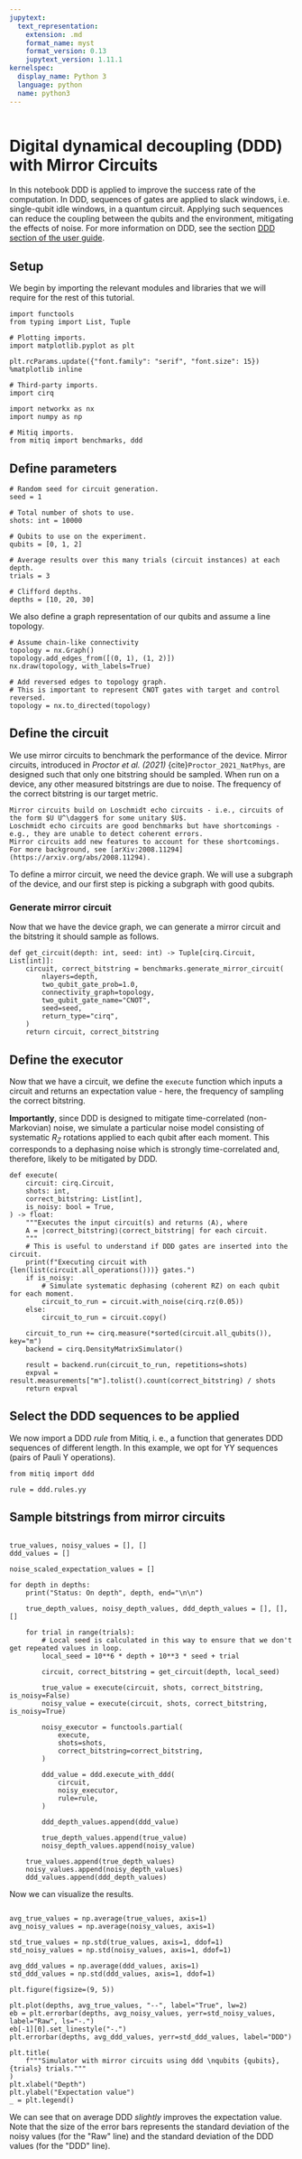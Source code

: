 ```yaml
---
jupytext:
  text_representation:
    extension: .md
    format_name: myst
    format_version: 0.13
    jupytext_version: 1.11.1
kernelspec:
  display_name: Python 3
  language: python
  name: python3
---
```

```{tags} ddd, cirq
```

# Digital dynamical decoupling (DDD) with Mirror Circuits

In this notebook DDD is applied to improve the success rate of the computation. 
In DDD, sequences of gates are applied to slack windows, i.e. single-qubit idle windows, in a quantum circuit. 
Applying such sequences can reduce the coupling between the qubits and the environment, mitigating the effects of noise. 
For more information on DDD, see the section [DDD section of the user guide](../guide/ddd.md).

## Setup

We begin by importing the relevant modules and libraries that we will require
for the rest of this tutorial.

```{code-cell} ipython3
import functools
from typing import List, Tuple

# Plotting imports.
import matplotlib.pyplot as plt

plt.rcParams.update({"font.family": "serif", "font.size": 15})
%matplotlib inline

# Third-party imports.
import cirq

import networkx as nx
import numpy as np

# Mitiq imports.
from mitiq import benchmarks, ddd
```

## Define parameters

```{code-cell} ipython3
# Random seed for circuit generation.
seed = 1

# Total number of shots to use.
shots: int = 10000

# Qubits to use on the experiment.
qubits = [0, 1, 2]

# Average results over this many trials (circuit instances) at each depth.
trials = 3

# Clifford depths.
depths = [10, 20, 30]
```

We also define a graph representation of our qubits and assume a line topology.

```{code-cell} ipython3
# Assume chain-like connectivity
topology = nx.Graph()
topology.add_edges_from([(0, 1), (1, 2)])
nx.draw(topology, with_labels=True)

# Add reversed edges to topology graph.
# This is important to represent CNOT gates with target and control reversed.
topology = nx.to_directed(topology)
```

## Define the circuit

We use mirror circuits to benchmark the performance of the device.
Mirror circuits, introduced in *Proctor et al. (2021)* {cite}`Proctor_2021_NatPhys`, are designed such that only one bitstring
should be sampled. 
When run on a device, any other measured bitstrings are due to noise.
The frequency of the correct bitstring is our target metric.

```{note}
Mirror circuits build on Loschmidt echo circuits - i.e., circuits of the form $U U^\dagger$ for some unitary $U$.
Loschmidt echo circuits are good benchmarks but have shortcomings - e.g., they are unable to detect coherent errors.
Mirror circuits add new features to account for these shortcomings. 
For more background, see [arXiv:2008.11294](https://arxiv.org/abs/2008.11294).
```

To define a mirror circuit, we need the device graph. 
We will use a subgraph of the device, and our first step is picking a subgraph with good qubits.


### Generate mirror circuit

Now that we have the device graph, we can generate a mirror circuit and the bitstring it should sample as follows.

```{code-cell} ipython3
def get_circuit(depth: int, seed: int) -> Tuple[cirq.Circuit, List[int]]:
    circuit, correct_bitstring = benchmarks.generate_mirror_circuit(
        nlayers=depth,
        two_qubit_gate_prob=1.0,
        connectivity_graph=topology,
        two_qubit_gate_name="CNOT",
        seed=seed,
        return_type="cirq",
    )
    return circuit, correct_bitstring
```

## Define the executor

Now that we have a circuit, we define the `execute` function which inputs a circuit and returns an expectation value - here, the
frequency of sampling the correct bitstring.

**Importantly**, since DDD is designed to mitigate time-correlated (non-Markovian) noise, we simulate a particular noise model consisting of
systematic $R_Z$ rotations applied to each qubit after each moment. 
This corresponds to a dephasing noise which is strongly time-correlated and, therefore, likely to be mitigated by DDD.

```{code-cell} ipython3
def execute(
    circuit: cirq.Circuit,
    shots: int,
    correct_bitstring: List[int],
    is_noisy: bool = True,
) -> float:
    """Executes the input circuit(s) and returns ⟨A⟩, where
    A = |correct_bitstring⟩⟨correct_bitstring| for each circuit.
    """
    # This is useful to understand if DDD gates are inserted into the circuit.
    print(f"Executing circuit with {len(list(circuit.all_operations()))} gates.")
    if is_noisy:
        # Simulate systematic dephasing (coherent RZ) on each qubit for each moment.
        circuit_to_run = circuit.with_noise(cirq.rz(0.05))
    else:
        circuit_to_run = circuit.copy()

    circuit_to_run += cirq.measure(*sorted(circuit.all_qubits()), key="m")
    backend = cirq.DensityMatrixSimulator()

    result = backend.run(circuit_to_run, repetitions=shots)
    expval = result.measurements["m"].tolist().count(correct_bitstring) / shots
    return expval
```

## Select the DDD sequences to be applied
We now import a DDD _rule_ from Mitiq, i. e., a function that generates DDD sequences of different length.
In this example, we opt for YY sequences (pairs of Pauli Y operations).

```{code-cell} ipython3
from mitiq import ddd

rule = ddd.rules.yy
```

## Sample bitstrings from mirror circuits

```{code-cell} ipython3

true_values, noisy_values = [], []
ddd_values = []

noise_scaled_expectation_values = []

for depth in depths:
    print("Status: On depth", depth, end="\n\n")

    true_depth_values, noisy_depth_values, ddd_depth_values = [], [], []

    for trial in range(trials):
        # Local seed is calculated in this way to ensure that we don't get repeated values in loop.
        local_seed = 10**6 * depth + 10**3 * seed + trial

        circuit, correct_bitstring = get_circuit(depth, local_seed)

        true_value = execute(circuit, shots, correct_bitstring, is_noisy=False)
        noisy_value = execute(circuit, shots, correct_bitstring, is_noisy=True)

        noisy_executor = functools.partial(
            execute,
            shots=shots,
            correct_bitstring=correct_bitstring,
        )

        ddd_value = ddd.execute_with_ddd(
            circuit,
            noisy_executor,
            rule=rule,
        )

        ddd_depth_values.append(ddd_value)

        true_depth_values.append(true_value)
        noisy_depth_values.append(noisy_value)

    true_values.append(true_depth_values)
    noisy_values.append(noisy_depth_values)
    ddd_values.append(ddd_depth_values)
```

Now we can visualize the results.

```{code-cell} ipython3

avg_true_values = np.average(true_values, axis=1)
avg_noisy_values = np.average(noisy_values, axis=1)

std_true_values = np.std(true_values, axis=1, ddof=1)
std_noisy_values = np.std(noisy_values, axis=1, ddof=1)

avg_ddd_values = np.average(ddd_values, axis=1)
std_ddd_values = np.std(ddd_values, axis=1, ddof=1)

plt.figure(figsize=(9, 5))

plt.plot(depths, avg_true_values, "--", label="True", lw=2)
eb = plt.errorbar(depths, avg_noisy_values, yerr=std_noisy_values, label="Raw", ls="-.")
eb[-1][0].set_linestyle("-.")
plt.errorbar(depths, avg_ddd_values, yerr=std_ddd_values, label="DDD")

plt.title(
    f"""Simulator with mirror circuits using ddd \nqubits {qubits}, {trials} trials."""
)
plt.xlabel("Depth")
plt.ylabel("Expectation value")
_ = plt.legend()
```


We can see that on average DDD *slightly* improves the expectation value.
Note that the size of the error bars represents the standard deviation of the noisy values (for the "Raw" line) and the standard
deviation of the DDD values (for the "DDD" line).
